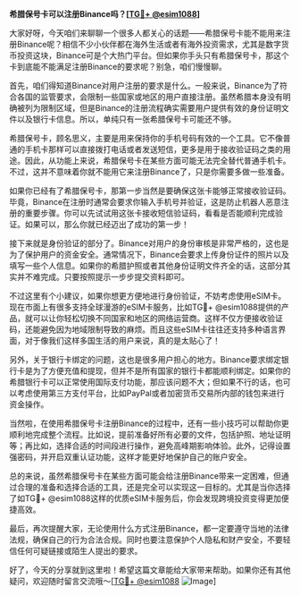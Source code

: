 **希腊保号卡可以注册Binance吗？[[TG💪+ @esim1088](https://t.me/s/esim1088)]**

大家好呀，今天咱们来聊聊一个很多人都关心的话题——希腊保号卡能不能用来注册Binance呢？相信不少小伙伴都在海外生活或者有海外投资需求，尤其是数字货币投资这块，Binance可是个大热门平台。但如果你手头只有希腊保号卡，那这个卡到底能不能满足注册Binance的要求呢？别急，咱们慢慢聊。

首先，咱们得知道Binance对用户注册的要求是什么。一般来说，Binance为了符合各国的监管要求，会限制一些国家或地区的用户直接注册。虽然希腊本身没有明确被列为限制区域，但是Binance的注册流程确实需要用户提供有效的身份证明文件以及银行卡信息。所以，单纯只有一张希腊保号卡可能还不够。

希腊保号卡，顾名思义，主要是用来保持你的手机号码有效的一个工具。它不像普通的手机卡那样可以直接拨打电话或者发送短信，更多是用于接收验证码之类的用途。因此，从功能上来说，希腊保号卡在某些方面可能无法完全替代普通手机卡。不过，这并不意味着你就不能用它来注册Binance了，只是你需要多做一些准备。

如果你已经有了希腊保号卡，那第一步当然是要确保这张卡能够正常接收验证码。毕竟，Binance在注册时通常会要求你输入手机号并验证，这是防止机器人恶意注册的重要步骤。你可以先试试用这张卡接收短信验证码，看看是否能顺利完成验证。如果可以，那么你就已经迈出了成功的第一步！

接下来就是身份验证的部分了。Binance对用户的身份审核是非常严格的，这也是为了保护用户的资金安全。通常情况下，Binance会要求上传身份证件的照片以及填写一些个人信息。如果你的希腊护照或者其他身份证明文件齐全的话，这部分其实并不难完成。只要按照提示一步步提交资料即可。

不过这里有个小建议，如果你想更方便地进行身份验证，不妨考虑使用eSIM卡。现在市面上有很多支持全球漫游的eSIM卡服务，比如TG💪+ @esim1088提供的产品，就可以让你轻松切换不同国家和地区的网络运营商。这样不仅方便接收验证码，还能避免因为地域限制导致的麻烦。而且这些eSIM卡往往还支持多种语言界面，对于像我们这样多国生活的用户来说，真的是太贴心了！

另外，关于银行卡绑定的问题，这也是很多用户担心的地方。Binance要求绑定银行卡是为了方便充值和提现，但并不是所有国家的银行卡都能顺利绑定。如果你的希腊银行卡可以正常使用国际支付功能，那应该问题不大；但如果不行的话，也可以考虑使用第三方支付平台，比如PayPal或者加密货币交易所内部的钱包来进行资金操作。

当然啦，在使用希腊保号卡注册Binance的过程中，还有一些小技巧可以帮助你更顺利地完成整个流程。比如说，提前准备好所有必要的文件，包括护照、地址证明等；再比如，选择合适的时间段进行操作，避免高峰期影响体验。此外，记得设置强密码，并开启双重认证功能，这样才能更好地保护自己的账户安全。

总的来说，虽然希腊保号卡在某些方面可能会给注册Binance带来一定困难，但通过合理的准备和选择合适的工具，还是完全可以实现这一目标的。尤其是当你选择了如TG💪+ @esim1088这样的优质eSIM卡服务后，你会发现跨境投资变得更加便捷高效。

最后，再次提醒大家，无论使用什么方式注册Binance，都一定要遵守当地的法律法规，确保自己的行为合法合规。同时也要注意保护个人隐私和财产安全，不要轻信任何可疑链接或陌生人提出的要求。

好了，今天的分享就到这里啦！希望这篇文章能给大家带来帮助。如果你还有其他疑问，欢迎随时留言交流哦～[[TG💪+ @esim1088](https://t.me/s/esim1088) ![Image](https://i.postimg.cc/4NQfJmqS/Snipaste-2025-05-13-00-14-12.png)]